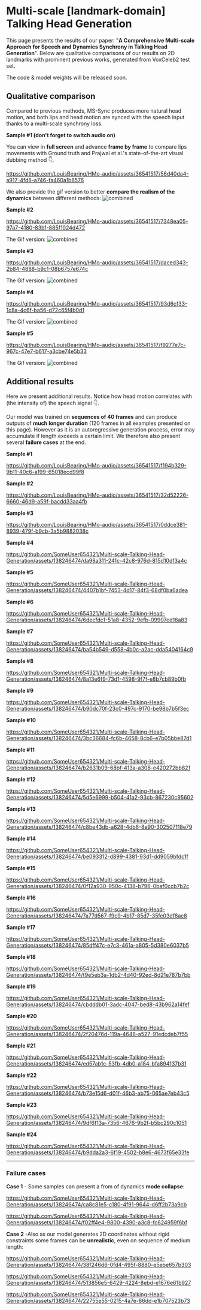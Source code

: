 # Multi-scale [landmark-domain] Talking Head Generation

This page presents the results of our paper: "**A Comprehensive Multi-scale Approach for Speech and Dynamics Synchrony in Talking Head Generation**".
Below are qualitative comparisons of our results on 2D landmarks with prominent previous works, generated from VoxCeleb2 test set.

The code & model weights will be released soon.

## Qualitative comparison

Compared to previous methods, MS-Sync produces more natural head motion, and both lips and head motion are synced with the speech input thanks to a multi-scale synchrony loss.

**Sample #1 (don't forget to switch audio on)**

You can view in **full screen** and advance **frame by frame** to compare lips movements with Ground truth and Prajwal et al.'s state-of-the-art visual dubbing method :point_down:.

https://github.com/LouisBearing/HMo-audio/assets/36541517/56d40da4-a917-4fd8-a746-fa460a1b8576

We also provide the gif version to better **compare the realism of the dynamics** between different methods:
![combined](https://github.com/LouisBearing/HMo-audio/assets/36541517/8a56949d-14ac-4642-a81d-507321744721)


**Sample #2**

https://github.com/LouisBearing/HMo-audio/assets/36541517/7348ea05-97a7-4180-83b1-885f1024d472

The Gif version:
![combined](https://github.com/LouisBearing/HMo-audio/assets/36541517/2d86f4c8-15d1-4ba8-b3fb-90c28561179b)


**Sample #3**



https://github.com/LouisBearing/HMo-audio/assets/36541517/daced343-2b84-4888-b9c1-08b6757e674c


The Gif version:
![combined](https://github.com/LouisBearing/HMo-audio/assets/36541517/40d05574-2947-40a4-ba40-ae7cef1319d4)


**Sample #4**

https://github.com/LouisBearing/HMo-audio/assets/36541517/93d6cf33-1c8a-4c6f-ba56-d72c65f4b0d1

The Gif version:
![combined](https://github.com/LouisBearing/HMo-audio/assets/36541517/3a76a502-6656-4b18-afa6-cf6bb2772982)


**Sample #5**

https://github.com/LouisBearing/HMo-audio/assets/36541517/f9277e7c-967c-47e7-b617-a3cbe74e5b33

The Gif version:
![combined](https://github.com/LouisBearing/HMo-audio/assets/36541517/fd9eff2e-a128-407c-8ec3-a41cc063c1d0)



## Additional results

Here we present additional results. Notice how head motion correlates with (the intensity of) the speech signal :point_down:.

Our model was trained on **sequences of 40 frames** and can produce outputs of **much longer duration** (120 frames in all examples presented on this page). However as it is an autoregressive generation process, error may accumulate if length exceeds a certain limit. We therefore also present several **failure cases** at the end.

**Sample #1**

https://github.com/LouisBearing/HMo-audio/assets/36541517/f194b329-9b11-40c6-a199-65018ecd99f8

**Sample #2**

https://github.com/LouisBearing/HMo-audio/assets/36541517/32d52226-6660-46d9-a59f-bacdd33aa4fb

**Sample #3**

https://github.com/LouisBearing/HMo-audio/assets/36541517/0ddce381-8939-479f-b9cb-3a5b9882038c

**Sample #4**

https://github.com/SomeUser654321/Multi-scale-Talking-Head-Generation/assets/138246474/da98a311-241c-42c8-976d-815d10df3a4c

**Sample #5**

https://github.com/SomeUser654321/Multi-scale-Talking-Head-Generation/assets/138246474/4407b1bf-7453-4d17-84f3-68df0ba6adea

**Sample #6**

https://github.com/SomeUser654321/Multi-scale-Talking-Head-Generation/assets/138246474/6decfdc1-51a8-4352-9efb-09907cd16a83

**Sample #7**

https://github.com/SomeUser654321/Multi-scale-Talking-Head-Generation/assets/138246474/ba54b549-d558-4b0c-a2ac-dda5404164c9

**Sample #8**

https://github.com/SomeUser654321/Multi-scale-Talking-Head-Generation/assets/138246474/8a13e6f9-73d1-4598-9f7f-e8b7cb89b0fb

**Sample #9**

https://github.com/SomeUser654321/Multi-scale-Talking-Head-Generation/assets/138246474/b90dc70f-23c0-497c-9170-be98b7b5f3ec

**Sample #10**

https://github.com/SomeUser654321/Multi-scale-Talking-Head-Generation/assets/138246474/3bc36684-fc6b-4658-8cb6-e7b05bbe87d1

**Sample #11**

https://github.com/SomeUser654321/Multi-scale-Talking-Head-Generation/assets/138246474/b2631b09-68bf-413a-a308-e420272bb821

**Sample #12**

https://github.com/SomeUser654321/Multi-scale-Talking-Head-Generation/assets/138246474/5d5e6999-b504-41a2-93cb-867230c95602

**Sample #13**

https://github.com/SomeUser654321/Multi-scale-Talking-Head-Generation/assets/138246474/c8be43db-a628-4db6-8e90-302507118e79

**Sample #14**

https://github.com/SomeUser654321/Multi-scale-Talking-Head-Generation/assets/138246474/be093312-d899-4381-93d1-dd9059bfdc1f

**Sample #15**

https://github.com/SomeUser654321/Multi-scale-Talking-Head-Generation/assets/138246474/0f12a930-950c-4138-b796-0baf0ccb7b2c

**Sample #16**

https://github.com/SomeUser654321/Multi-scale-Talking-Head-Generation/assets/138246474/7a77d567-f9c9-4b17-85d7-35fe03df8ac8

**Sample #17**

https://github.com/SomeUser654321/Multi-scale-Talking-Head-Generation/assets/138246474/85dff47c-e7c3-461a-a805-5d380e6037b5

**Sample #18**

https://github.com/SomeUser654321/Multi-scale-Talking-Head-Generation/assets/138246474/f9e5eb3a-1db2-4d40-92ed-8d21e787b7bb

**Sample #19**

https://github.com/SomeUser654321/Multi-scale-Talking-Head-Generation/assets/138246474/cbdddb01-3adc-4047-bed8-43b962a14fef

**Sample #20**

https://github.com/SomeUser654321/Multi-scale-Talking-Head-Generation/assets/138246474/2f20476d-119a-4648-a527-91edcdeb7f55

**Sample #21**

https://github.com/SomeUser654321/Multi-scale-Talking-Head-Generation/assets/138246474/ed57ab1c-53fb-4db0-a184-bfa894137b31

**Sample #22**

https://github.com/SomeUser654321/Multi-scale-Talking-Head-Generation/assets/138246474/b73e15d6-d01f-46b3-ab75-065ae7eb43c5

**Sample #23**

https://github.com/SomeUser654321/Multi-scale-Talking-Head-Generation/assets/138246474/9df6f13a-7356-4676-9b2f-b5bc290c1051

**Sample #24**

https://github.com/SomeUser654321/Multi-scale-Talking-Head-Generation/assets/138246474/b9dda2a3-6f19-4502-b8e6-4673f65e33fe

---

### Failure cases

**Case 1** - Some samples can present a from of dynamics **mode collapse**:

https://github.com/SomeUser654321/Multi-scale-Talking-Head-Generation/assets/138246474/ca8c81e5-c180-4f91-9644-d6ff2b73a9cb

https://github.com/SomeUser654321/Multi-scale-Talking-Head-Generation/assets/138246474/f02ff4e4-9800-4390-a3c8-fc624959f6bf


**Case 2** -Also as our model generates 2D coordinates without rigid constraints some frames can be **unrealistic**, even on sequence of medium length:

https://github.com/SomeUser654321/Multi-scale-Talking-Head-Generation/assets/138246474/38f246d6-0fd4-495f-8880-e5ebe657b303

https://github.com/SomeUser654321/Multi-scale-Talking-Head-Generation/assets/138246474/513856e5-6429-4224-8ebd-e1676e61b927

https://github.com/SomeUser654321/Multi-scale-Talking-Head-Generation/assets/138246474/22755e55-0215-4a7e-86dd-e1b707523b73
